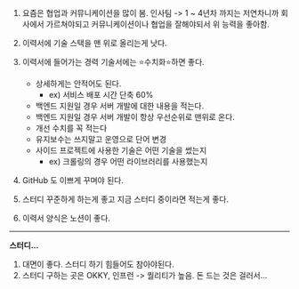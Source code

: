 1. 요즘은 협업과 커뮤니케이션을 많이 봄.
	인사팀 -> 1 ~ 4년차 까지는 저연차니까 회사에서 가르쳐야되고 커뮤니케이션이나 협업을 잘해야되서 위 능력을 좋아함.

2. 이력서에 기술 스택을 맨 위로 올리는게 낫다.
3. 이력서에 들어가는 경력 기술서에는 ⭐수치화⭐하면 좋다.
	* 상세하게는 안적어도 된다.
		* ex) 서비스 배포 시간 단축 60%
	* 백엔드 지원일 경우 서버 개발에 대한 내용을 적는다.
	* 백엔드 지원일 경우 서버 개발이 항상 우선순위로 맨위로 온다.
	* 개선 수치를 꼭 적는다
	* 유지보수는 쓰지말고 운영으로 단어 변경
	* 사이드 프로젝트에 사용한 기술은 어떤 기술을 썼는지
		* ex) 크롤링의 경우 어떤 라이브러리를 사용했는지

4. GitHub 도 이쁘게 꾸며야 된다.

5. 스터디 꾸준하게 하는게 좋고 지금 스터디 중이라면 적는게 좋다.
6. 이력서 양식은 노션이 좋다.

---
**스터디...**

1. 대면이 좋다.
	스터디 하기 힘들어도 참아야된다.
2. 스터디 구하는 곳은 OKKY, 인프런 -> 퀄리티가 높음.
	돈 드는 것은 걸러서...

